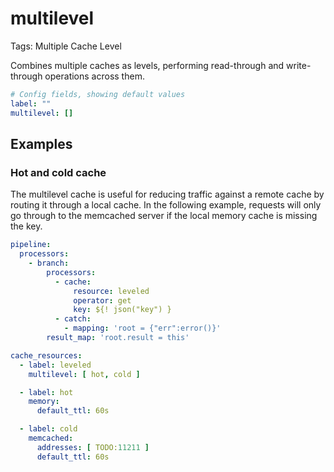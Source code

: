 # multilevel

Tags: Multiple Cache Level

Combines multiple caches as levels, performing read-through and write-through operations across them.

```yaml
# Config fields, showing default values
label: ""
multilevel: []
```

## Examples[](https://www.benthos.dev/docs/components/caches/multilevel#examples)

### Hot and cold cache

The multilevel cache is useful for reducing traffic against a remote cache by routing it through a local cache. In the following example, requests will only go through to the memcached server if the local memory cache is missing the key.

```yaml
pipeline:
  processors:
    - branch:
        processors:
          - cache:
              resource: leveled
              operator: get
              key: ${! json("key") }
          - catch:
            - mapping: 'root = {"err":error()}'
        result_map: 'root.result = this'

cache_resources:
  - label: leveled
    multilevel: [ hot, cold ]

  - label: hot
    memory:
      default_ttl: 60s

  - label: cold
    memcached:
      addresses: [ TODO:11211 ]
      default_ttl: 60s
```